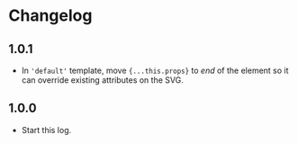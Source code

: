 # Changelog

## 1.0.1

- In `'default'` template, move `{...this.props}` to *end* of the element so it can override existing attributes on the SVG.

## 1.0.0

- Start this log.
